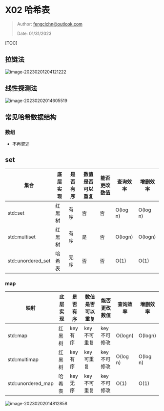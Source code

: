 # X02 哈希表

> Author: fengclchn@outlook.com
>
> Date: 01/31/2023

[TOC]

## 拉链法

![image-20230201204121222](https://histone-obs.obs.cn-southwest-2.myhuaweicloud.com/noteImg/image-20230201204121222.png)

## 线性探测法

![image-20230202014605519](https://histone-obs.obs.cn-southwest-2.myhuaweicloud.com/noteImg/image-20230202014605519.png)

## 常见哈希数据结构

### 数组

* 不再赘述

## set

| 集合               | 底层实现 | 是否有序 | 数值是否可以重复 | 能否更改数值 | 查询效率 | 增删效率 |
| ------------------ | -------- | -------- | ---------------- | ------------ | -------- | -------- |
| std::set           | 红黑树   | 有序     | 否               | 否           | O(log n) | O(log n) |
| std::multiset      | 红黑树   | 有序     | 是               | 否           | O(logn)  | O(logn)  |
| std::unordered_set | 哈希表   | 无序     | 否               | 否           | O(1)     | O(1)     |

### map

| 映射               | 底层实现 | 是否有序 | 数值是否可以重复 | 能否更改数值 | 查询效率 | 增删效率 |
| ------------------ | -------- | -------- | ---------------- | ------------ | -------- | -------- |
| std::map           | 红黑树   | key有序  | key不可重复      | key不可修改  | O(logn)  | O(logn)  |
| std::multimap      | 红黑树   | key有序  | key可重复        | key不可修改  | O(log n) | O(log n) |
| std::unordered_map | 哈希表   | key无序  | key不可重复      | key不可修改  | O(1)     | O(1)     |

![image-20230202014812858](https://histone-obs.obs.cn-southwest-2.myhuaweicloud.com/noteImg/image-20230202014812858.png)
